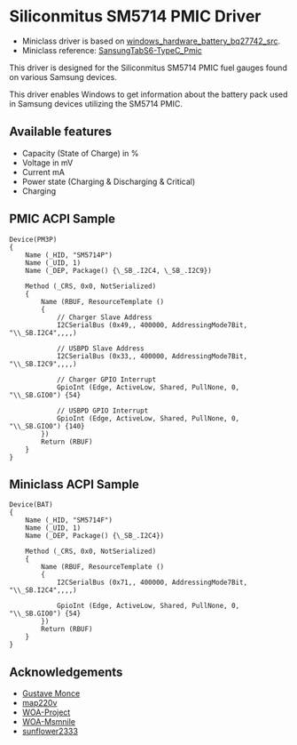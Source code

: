 # Siliconmitus SM5714 PMIC Driver

- Miniclass driver is based on [windows_hardware_battery_bq27742_src](https://github.com/WOA-Project/windows_hardware_battery_bq27742_src).
- Miniclass reference: [SansungTabS6-TypeC_Pmic](https://github.com/Project-Aloha/SansungTabS6-TypeC_Pmic)

This driver is designed for the Siliconmitus SM5714 PMIC fuel gauges found on various Samsung devices. 

This driver enables Windows to get information about the battery pack used in Samsung devices utilizing the SM5714 PMIC.

## Available features 

- Capacity (State of Charge) in %
- Voltage in mV
- Current mA
- Power state (Charging & Discharging & Critical)
- Charging

## PMIC ACPI Sample

```asl
Device(PM3P)
{
    Name (_HID, "SM5714P")
    Name (_UID, 1)
    Name (_DEP, Package() {\_SB_.I2C4, \_SB_.I2C9})

    Method (_CRS, 0x0, NotSerialized)
    {
        Name (RBUF, ResourceTemplate ()
        {
            // Charger Slave Address
            I2CSerialBus (0x49,, 400000, AddressingMode7Bit, "\\_SB.I2C4",,,,)

            // USBPD Slave Address
            I2CSerialBus (0x33,, 400000, AddressingMode7Bit, "\\_SB.I2C9",,,,)

            // Charger GPIO Interrupt
            GpioInt (Edge, ActiveLow, Shared, PullNone, 0, "\\_SB.GIO0") {54}

            // USBPD GPIO Interrupt
            GpioInt (Edge, ActiveLow, Shared, PullNone, 0, "\\_SB.GIO0") {140}
        })
        Return (RBUF)
    }
}
```

## Miniclass ACPI Sample

```asl
Device(BAT)
{
    Name (_HID, "SM5714F")
    Name (_UID, 1)
    Name (_DEP, Package() {\_SB_.I2C4})

    Method (_CRS, 0x0, NotSerialized)
    {
        Name (RBUF, ResourceTemplate ()
        {
            I2CSerialBus (0x71,, 400000, AddressingMode7Bit, "\\_SB.I2C4",,,,)

            GpioInt (Edge, ActiveLow, Shared, PullNone, 0, "\\_SB.GIO0") {54}
        })
        Return (RBUF)
    }
}
```

## Acknowledgements
* [Gustave Monce](https://github.com/gus33000)
* [map220v](https://github.com/map220v)
* [WOA-Project](https://github.com/WOA-Project)
* [WOA-Msmnile](https://github.com/woa-msmnile)
* [sunflower2333](https://github.com/sunflower2333)
